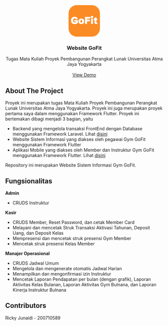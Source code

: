 <div align="center">
  <a href="https://github.com/RickyJ2/APP-WEB-GOFIT">
    <img src="https://github.com/RickyJ2/APP-WEB-GOFIT/blob/master/web/icons/android-chrome-512x512.png" alt="Logo" width="100" height="100">
  </a>

  <h3 align="center">Website GoFit</h3>

  <p align="center">
    Tugas Mata Kuliah Proyek Pembangunan Perangkat Lunak Universitas Atma Jaya Yogyakarta
    <br />
    <br />
    <a href="https://rickyj2.github.io/GoFit/">View Demo</a>
  </p>
</div>

## About The Project

Proyek ini merupakan tugas Mata Kuliah Proyek Pembangunan Perangkat Lunak Universitas Atma Jaya Yogyakarta. Proyek ini juga merupakan proyek pertama saya dalam menggunakan Framework Flutter. Proyek ini bertemakan dibagi menjadi 3 bagian, yaitu 
- Backend yang mengelola transaksi FrontEnd dengan Database menggunakan Framework Laravel. Lihat <a href="https://github.com/RickyJ2/RestAPI-WEB-GoFit"> disini </a>
- Website Sistem Informasi yang diakses oleh pegawai Gym GoFit menggunakan Framework Flutter
- Aplikasi Mobile yang diakses oleh Member dan Instruktur Gym GoFit menggunakan Framework Flutter. Lihat <a href="https://github.com/RickyJ2/RestAPI-WEB-GoFit"> disini </a>

Repository ini merupakan Website Sistem Informasi Gym GoFit.

## Fungsionalitas
**Admin**
- CRUDS Instruktur

**Kasir**
- CRUDS Member, Reset Password, dan cetak Member Card
- Melayani dan mencetak Struk Transaksi Aktivasi Tahunan, Deposit Uang, dan Deposit Kelas
- Mempresensi dan mencetak struk presensi Gym Member
- Mencetak struk presensi Kelas Member

**Manajer Operasional**
- CRUDS Jadwal Umum
- Mengelola dan mengenerate otomatis Jadwal Harian
- Menampilkan dan mengonfirmasi izin Instruktur
- Mencetak Laporan Pendapatan per bulan (dengan grafik), Laporan Aktivitas Kelas Bulanan, Laporan Aktivitas Gym Bulnana, dan Laporan Kinerja Instruktur Bulnana


## Contributors
Ricky Junaidi - 200710589
